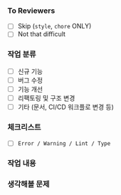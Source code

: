 ### To Reviewers
- [ ] Skip (`style`, `chore` ONLY)
- [ ] Not that difficult

### 작업 분류
- [ ] 신규 기능
- [ ] 버그 수정
- [ ] 기능 개선
- [ ] 리팩토링 및 구조 변경
- [ ] 기타 (문서, CI/CD 워크플로 변경 등)

### 체크리스트
- [ ] `Error / Warning / Lint / Type`

### 작업 내용

### 생각해볼 문제
